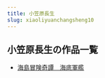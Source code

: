 ```yaml
---
title: 小笠原長生
slug: xiaoliyuanchangsheng10
---
```


## 小笠原長生の作品一覧

- [海島冒険奇譚　海底軍艦](haidaomouxianqi-3cf)
